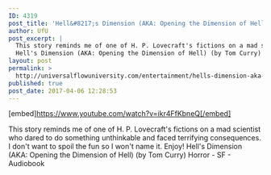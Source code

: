 ```yaml
---
ID: 4319
post_title: 'Hell&#8217;s Dimension (AKA: Opening the Dimension of Hell) Horror Audiobook'
author: UfU
post_excerpt: |
  This story reminds me of one of H. P. Lovecraft's fictions on a mad scientist who dared to do something unthinkable and faced terrifying consequences. I don't want to spoil the fun so I won't name it. Enjoy!
  Hell's Dimension (AKA: Opening the Dimension of Hell) (by Tom Curry) Horror - SF - Audiobook
layout: post
permalink: >
  http://universalflowuniversity.com/entertainment/hells-dimension-aka-opening-the-dimension-of-hell-horror-audiobook/
published: true
post_date: 2017-04-06 12:28:53
---
```

[embed]https://www.youtube.com/watch?v=ikr4FfKbneQ[/embed]<br>
<p>This story reminds me of one of H. P. Lovecraft's fictions on a mad scientist who dared to do something unthinkable and faced terrifying consequences. I don't want to spoil the fun so I won't name it. Enjoy! 
Hell's Dimension (AKA: Opening the Dimension of Hell) (by Tom Curry) Horror - SF - Audiobook</p>